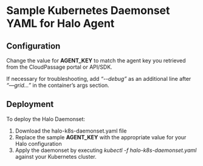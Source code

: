 ﻿
# Sample Kubernetes Daemonset YAML for Halo Agent

## Configuration

Change the value for **AGENT_KEY** to match the agent key you retrieved from the CloudPassage portal or API/SDK.

If necessary for troubleshooting, add *“--debug”* as an additional line after *“—grid…”* in the container’s args section.


## Deployment

To deploy the Halo Daemonset:

 1. Download the halo-k8s-daemonset.yaml file 
 2. Replace the sample **AGENT_KEY** with the appropriate value for your Halo configuration
 3. Apply the daemonset by executing *kubectl -f halo-k8s-daemonset.yaml* against your Kubernetes cluster.
    
    

